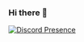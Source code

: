 ### Hi there 👋

[![Discord Presence](https://lanyard.cnrad.dev/api/143200265024045057)](https://discord.com/users/143200265024045057)
